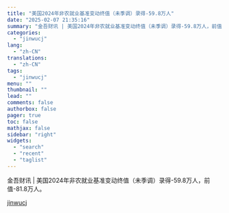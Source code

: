 ```yaml
---
title: "美国2024年非农就业基准变动终值（未季调）录得-59.8万人"
date: "2025-02-07 21:35:16"
summary: "金吾财讯 | 美国2024年非农就业基准变动终值（未季调）录得-59.8万人，前值-81.8万人。"
categories:
  - "jinwucj"
lang:
  - "zh-CN"
translations:
  - "zh-CN"
tags:
  - "jinwucj"
menu: ""
thumbnail: ""
lead: ""
comments: false
authorbox: false
pager: true
toc: false
mathjax: false
sidebar: "right"
widgets:
  - "search"
  - "recent"
  - "taglist"
---
```


金吾财讯 | 美国2024年非农就业基准变动终值（未季调）录得-59.8万人，前值-81.8万人。

[jinwucj](https://sky.szfiu.com/info/hk/details/265664430)
